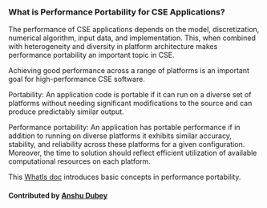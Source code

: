 ### What is Performance Portability for CSE Applications?
<!--deck start--->

The performance of CSE  applications depends on the model, discretization, numerical algorithm, input data, and implementation.  This, when combined with heterogeneity and diversity in platform architecture makes performance portability an important topic in CSE.

<!--deck end--->


<!--body start--->
Achieving good performance across a range of platforms is an important goal for high-performance CSE software.  

Portability: An application code is portable if it can run on a diverse set of platforms without
needing significant modifications to the source and can produce predictably similar output.

Performance portability: An application has portable performance if in addition to running on
diverse platforms it exhibits similar accuracy, stability, and reliability across these platforms for a
given configuration. Moreover, the time to solution should reflect efficient utilization of available
computational resources on each platform.

This [WhatIs doc](https://ideas-productivity.org/wordpress/wp-content/uploads/2016/04/IDEAS-PerformanceWhatIsPerformancePortability-V0.2.pdf "What is Performance Portability?") introduces basic concepts in performance portability.

#### Contributed by [Anshu Dubey](https://github.com/adubey64)
<!--body end--->

<!---
Publish: yes
Categories: performance
Pinned: yes
Topics: performance portability
Tags: document, whatis, terminology
Level: 0
Prerequisites: none
Aggregate: none
--->
